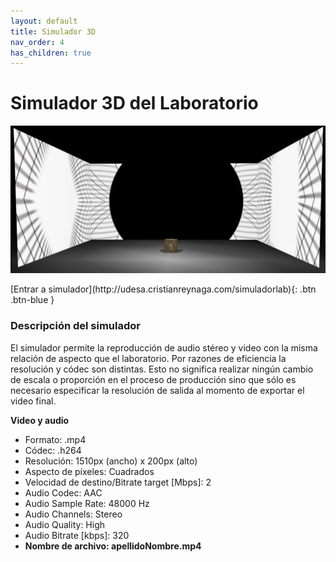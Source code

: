 ```yaml
---
layout: default
title: Simulador 3D 
nav_order: 4
has_children: true
---
```


# Simulador 3D del Laboratorio

![alt text](/assets/simuladorlab.jpg "Simulador 3D del laboratorio")

<span class="fs-3">
[Entrar a simulador](http://udesa.cristianreynaga.com/simuladorlab){: .btn .btn-blue }
</span>
<br>

### Descripción del simulador
El simulador permite la reproducción de audio stéreo y video con la misma relación de aspecto que el laboratorio. Por razones de eficiencia la resolución y códec son distintas. Esto no significa realizar ningún cambio de escala o proporción en el proceso de producción sino que sólo es necesario especificar la resolución de salida al momento de exportar el video final.

**Video y audio**

- Formato: .mp4
- Códec: .h264
- Resolución: 1510px (ancho) x 200px (alto)
- Aspecto de píxeles: Cuadrados
- Velocidad de destino/Bitrate target [Mbps]: 2 
- Audio Codec: AAC
- Audio Sample Rate: 48000 Hz
- Audio Channels: Stereo
- Audio Quality: High
- Audio Bitrate [kbps]: 320 
- **Nombre de archivo: apellidoNombre.mp4**



